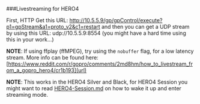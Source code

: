 ###Livestreaming for HERO4

First, HTTP Get this URL: http://10.5.5.9/gp/gpControl/execute?p1=gpStream&a1=proto_v2&c1=restart and then you can get a UDP stream by using this URL: udp://10.5.5.9:8554 (you might have a hard time using this in your work...)

**NOTE**: If using ffplay (ffMPEG), try using the `nobuffer` flag, for a low latency stream.
More info can be found here: [https://www.reddit.com/r/gopro/comments/2md8hm/how_to_livestream_from_a_gopro_hero4/cr1b193](url)

**NOTE**: This works in the HERO4 Silver and Black, for HERO4 Session you might want to read [HERO4-Session.md](https://github.com/KonradIT/goprowifihack/blob/master/HERO4/HERO4-Session.md) on how to wake it up and enter streaming mode.
